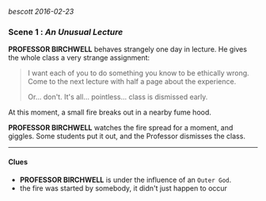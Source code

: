 
*bescott 2016-02-23*


### Scene 1 : *An Unusual Lecture* ###

**PROFESSOR BIRCHWELL** behaves strangely one day in lecture.
He gives the whole class a very strange assignment:

> I want each of you to do something you know to be ethically wrong.
> Come to the next lecture with half a page about the experience.
>
> Or... don't. It's all... pointless... class is dismissed early.

At this moment, a small fire breaks out in a nearby fume hood.

**PROFESSOR BIRCHWELL** watches the fire spread for a moment, and giggles.
Some students put it out, and the Professor dismisses the class.

---


#### Clues ####

- **PROFESSOR BIRCHWELL** is under the influence of an `Outer God`.
- the fire was started by somebody, it didn't just happen to occur

